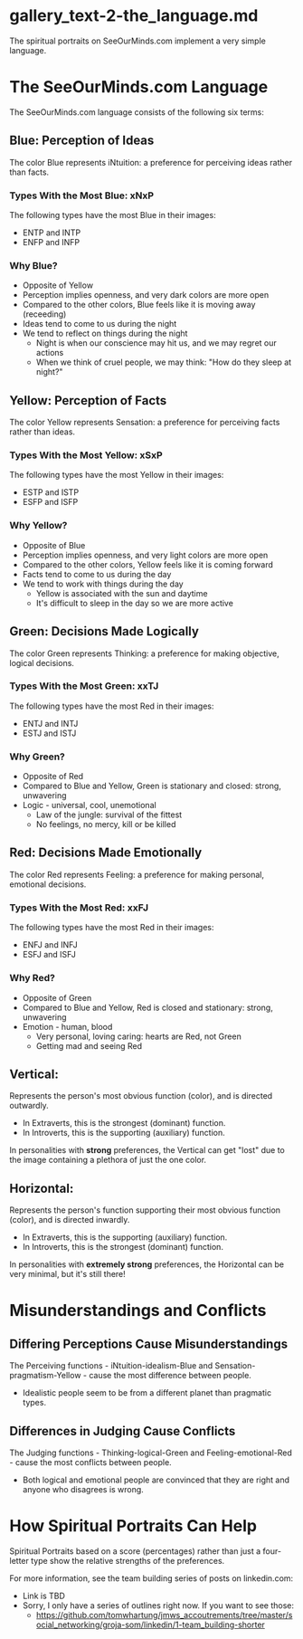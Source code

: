 
# gallery_text-2-the_language.md

The spiritual portraits on SeeOurMinds.com implement a very simple language.

# The SeeOurMinds.com Language

The SeeOurMinds.com language consists of the following six terms:

## Blue: Perception of Ideas

The color Blue represents iNtuition: a preference for perceiving ideas rather than facts.

### Types With the Most Blue: xNxP

The following types have the most Blue in their images:

- ENTP and INTP
- ENFP and INFP

### Why Blue?

- Opposite of Yellow
- Perception implies openness, and very dark colors are more open
- Compared to the other colors, Blue feels like it is moving away (receeding)
- Ideas tend to come to us during the night
- We tend to reflect on things during the night
  - Night is when our conscience may hit us, and we may regret our actions
  - When we think of cruel people, we may think: "How do they sleep at night?"

## Yellow: Perception of Facts

The color Yellow represents Sensation: a preference for perceiving facts rather than ideas.

### Types With the Most Yellow: xSxP

The following types have the most Yellow in their images:

- ESTP and ISTP
- ESFP and ISFP

### Why Yellow?

- Opposite of Blue
- Perception implies openness, and very light colors are more open
- Compared to the other colors, Yellow feels like it is coming forward
- Facts tend to come to us during the day
- We tend to work with things during the day
  - Yellow is associated with the sun and daytime
  - It's difficult to sleep in the day so we are more active

## Green: Decisions Made Logically

The color Green represents Thinking: a preference for making objective, logical decisions.

### Types With the Most Green: xxTJ

The following types have the most Red in their images:

- ENTJ and INTJ
- ESTJ and ISTJ

### Why Green?

- Opposite of Red
- Compared to Blue and Yellow, Green is stationary and closed: strong, unwavering
- Logic - universal, cool, unemotional
  - Law of the jungle: survival of the fittest
  - No feelings, no mercy, kill or be killed

## Red: Decisions Made Emotionally

The color Red represents Feeling: a preference for making personal, emotional decisions.

### Types With the Most Red: xxFJ

The following types have the most Red in their images:

- ENFJ and INFJ
- ESFJ and ISFJ

### Why Red?

- Opposite of Green
- Compared to Blue and Yellow, Red is closed and stationary: strong, unwavering
- Emotion - human, blood
  - Very personal, loving caring: hearts are Red, not Green
  - Getting mad and seeing Red

## Vertical:

Represents the person's most obvious function (color), and is directed outwardly.

- In Extraverts, this is the strongest (dominant) function.
- In Introverts, this is the supporting (auxiliary) function.

In personalities with **strong** preferences, the Vertical can get "lost" due to the image containing a plethora of just the one color.

## Horizontal:

Represents the person's function supporting their most obvious function (color), and is directed inwardly.

- In Extraverts, this is the supporting (auxiliary) function.
- In Introverts, this is the strongest (dominant) function.

In personalities with **extremely strong** preferences, the Horizontal can be very minimal, but it's still there!

# Misunderstandings and Conflicts

## Differing Perceptions Cause Misunderstandings

The Perceiving functions - iNtuition-idealism-Blue and Sensation-pragmatism-Yellow - cause the most difference between people.

- Idealistic people seem to be from a different planet than pragmatic types.

## Differences in Judging Cause Conflicts

The Judging functions - Thinking-logical-Green and Feeling-emotional-Red - cause the most conflicts between people.

- Both logical and emotional people are convinced that they are right and anyone who disagrees is wrong.

# How Spiritual Portraits Can Help

Spiritual Portraits based on a score (percentages) rather than just a four-letter type show the
relative strengths of the preferences.



For more information, see the team building series of posts on linkedin.com:

- Link is TBD
- Sorry, I only have a series of outlines right now.  If you want to see those:
  - https://github.com/tomwhartung/jmws_accoutrements/tree/master/social_networking/groja-som/linkedin/1-team_building-shorter

